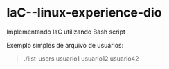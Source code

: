 # IaC--linux-experience-dio
Implementando IaC utilizando Bash script

Exemplo simples de arquivo de usuários:

> ./list-users
usuario1
usuario12
usuario42
